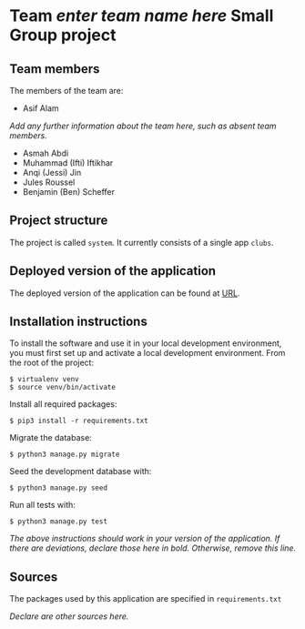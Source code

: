# Team *enter team name here* Small Group project

## Team members
The members of the team are:
- Asif Alam

*Add any further information about the team here, such as absent team members.*
- Asmah Abdi
- Muhammad (Ifti) Iftikhar
- Anqi (Jessi) Jin
- Jules Roussel
- Benjamin (Ben) Scheffer


## Project structure
The project is called `system`.  It currently consists of a single app `clubs`.

## Deployed version of the application
The deployed version of the application can be found at [URL](URL).

## Installation instructions
To install the software and use it in your local development environment, you must first set up and activate a local development environment.  From the root of the project:

```
$ virtualenv venv
$ source venv/bin/activate
```

Install all required packages:

```
$ pip3 install -r requirements.txt
```

Migrate the database:

```
$ python3 manage.py migrate
```

Seed the development database with:

```
$ python3 manage.py seed
```

Run all tests with:
```
$ python3 manage.py test
```

*The above instructions should work in your version of the application.  If there are deviations, declare those here in bold.  Otherwise, remove this line.*

## Sources
The packages used by this application are specified in `requirements.txt`

*Declare are other sources here.*
